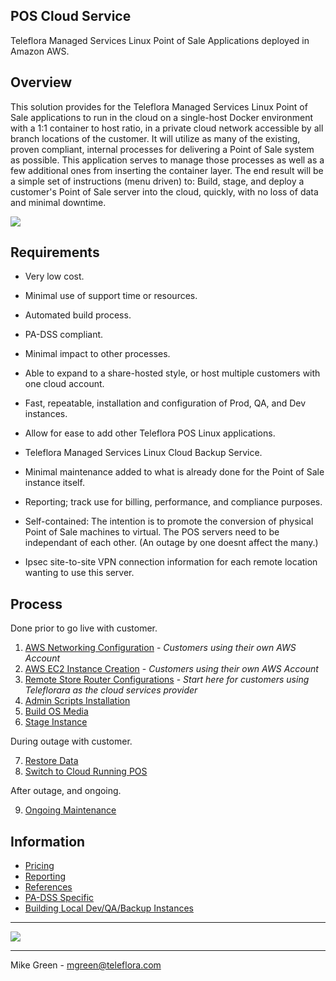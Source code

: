 POS Cloud Service
------------------------

Teleflora Managed Services Linux Point of Sale Applications deployed in Amazon AWS.

Overview
------------------------

This solution provides for the Teleflora Managed Services Linux Point of Sale applications to run in the cloud on a single-host Docker environment with a 1:1 container to host ratio, in a private cloud network accessible by all branch locations of the customer. It will utilize as many of the existing, proven compliant, internal processes for delivering a Point of Sale system as possible. This application serves to manage those processes as well as a few additional ones from inserting the container layer. The end result will be a simple set of instructions (menu driven) to: Build, stage, and deploy a customer's Point of Sale server into the cloud, quickly, with no loss of data and minimal downtime.

![](./pics/RTI_cloud1.png)

Requirements
------------------------

- Very low cost.

- Minimal use of support time or resources.

- Automated build process.

- PA-DSS compliant.

- Minimal impact to other processes.

- Able to expand to a share-hosted style, or host multiple customers with one cloud account.

- Fast, repeatable, installation and configuration of Prod, QA, and Dev instances.

- Allow for ease to add other Teleflora POS Linux applications.

- Teleflora Managed Services Linux Cloud Backup Service.

- Minimal maintenance added to what is already done for the Point of Sale instance itself.

- Reporting; track use for billing, performance, and compliance purposes.

- Self-contained: The intention is to promote the conversion of physical Point of Sale machines to virtual. The POS servers need to be independant of each other. (An outage by one doesnt affect the many.)

- Ipsec site-to-site VPN connection information for each remote location wanting to use this server.


Process
-------

Done prior to go live with customer.

 1. [AWS Networking Configuration](awsconfig.md) - _Customers using their own AWS Account_
 2. [AWS EC2 Instance Creation](awsec2.md) - _Customers using their own AWS Account_
 3. [Remote Store Router Configurations](router_config.md) - _Start here for customers using Teleflorara as the cloud services provider_
 4. [Admin Scripts Installation](install.md)
 5. [Build OS Media](build.md)
 6. [Stage Instance](stage.md)

During outage with customer.

7. [Restore Data](deploy.md)
8. [Switch to Cloud Running POS](golive.md)

After outage, and ongoing.

9. [Ongoing Maintenance](maintain.md)

Information
-----------

 - [Pricing](pricing.md)
 - [Reporting](reporting.md)
 - [References](references.md)
 - [PA-DSS Specific](pci.md)
 - [Building Local Dev/QA/Backup Instances](test.md)

------

![](pics/POS%20Cloud.png)

---------------------------------
Mike Green - mgreen@teleflora.com
